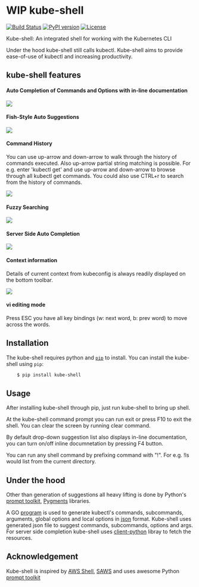 
# WIP kube-shell

[![Build Status](https://travis-ci.org/cloudnativelabs/kube-shell.svg?branch=master)](https://travis-ci.org/cloudnativelabs/kube-shell) [![PyPI version](https://badge.fury.io/py/kube-shell.svg)](https://badge.fury.io/py/kube-shell) [![License](http://img.shields.io/:license-apache-blue.svg)](http://www.apache.org/licenses/LICENSE-2.0.html)

Kube-shell: An integrated shell for working with the Kubernetes CLI

Under the hood kube-shell still calls kubectl. Kube-shell aims to provide ease-of-use of kubectl and increasing productivity. 

## kube-shell features

#### Auto Completion of Commands and Options with in-line documentation

![](http://i.imgur.com/dfelkKr.gif)

#### Fish-Style Auto Suggestions

![](http://i.imgur.com/7VciOuR.png)

#### Command History

You can use up-arrow and down-arrow to walk through the history of commands executed. Also up-arrow partial string matching is possible. For e.g. enter 'kubectl get' and use up-arrow and down-arrow to browse through all kubectl get commands. You could also use CTRL+r to search from the history of commands.

![](http://i.imgur.com/xsIM3QV.png)

#### Fuzzy Searching

![](http://i.imgur.com/tW9oAUO.png)

#### Server Side Auto Completion

![](http://i.imgur.com/RAfHXjx.gif)

#### Context information

Details of current context from kubeconfig is always readily displayed on the bottom toolbar.

![](http://i.imgur.com/DAWCxa6.png)

#### vi editing mode

Press ESC you have all key bindings (w: next word, b: prev word) to move across the words.

## Installation

The kube-shell requires python and [`pip`](https://pypi.python.org/pypi/pip) to install. You can install the kube-shell using `pip`:
``` bash
    $ pip install kube-shell
```
## Usage

After installing kube-shell through pip, just run kube-shell to bring up shell.

At the kube-shell command prompt you can run exit or press F10 to exit the shell. You can clear the screen by running clear command.

By default drop-down suggestion list also displays in-line documentation, you can turn on/off inline documnetation by pressing F4 button.

You can run any shell command by prefixing command with "!". For e.g. !ls would list from the current directory.

## Under the hood

Other than generation of suggestions all heavy lifting is done by Python's [prompt toolkit](https://github.com/jonathanslenders/python-prompt-toolkit), [Pygments](http://pygments.org) libraries.

A GO [program](misc/python_eats_cobra.go) is used to generate kubectl's commands, subcommands, arguments, global options and local options in [json](kubeshell/data/cli.json) format. Kube-shell uses generated json file to suggest commands, subcommands, options and args. For server side completion kube-shell uses [client-python](https://github.com/kubernetes-incubator/client-python) libray to fetch the resources.

## Acknowledgement

Kube-shell is inspired by [AWS Shell](https://github.com/awslabs/aws-shell), [SAWS](https://github.com/donnemartin/saws) and uses awesome Python [prompt toolkit](https://github.com/jonathanslenders/python-prompt-toolkit) 
